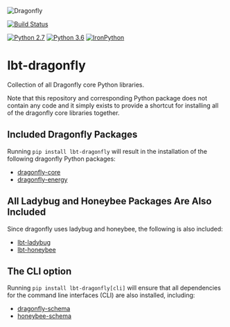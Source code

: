 
![Dragonfly](http://www.ladybug.tools/assets/img/dragonfly.png)

[![Build Status](https://travis-ci.org/ladybug-tools/lbt-dragonfly.svg?branch=master)](https://travis-ci.org/ladybug-tools/lbt-dragonfly)

[![Python 2.7](https://img.shields.io/badge/python-2.7-green.svg)](https://www.python.org/downloads/release/python-270/) [![Python 3.6](https://img.shields.io/badge/python-3.6-blue.svg)](https://www.python.org/downloads/release/python-360/) [![IronPython](https://img.shields.io/badge/ironpython-2.7-red.svg)](https://github.com/IronLanguages/ironpython2/releases/tag/ipy-2.7.8/)

# lbt-dragonfly

Collection of all Dragonfly core Python libraries.

Note that this repository and corresponding Python package does not contain any
code and it simply exists to provide a shortcut for installing all of the dragonfly
core libraries together.

## Included Dragonfly Packages

Running `pip install lbt-dragonfly` will result in the installation of the following
dragonfly Python packages:

* [dragonfly-core](https://github.com/ladybug-tools/dragonfly-core)
* [dragonfly-energy](https://github.com/ladybug-tools/dragonfly-energy)

## All Ladybug and Honeybee Packages Are Also Included

Since dragonfly uses ladybug and honeybee, the following is also included:

* [lbt-ladybug](https://github.com/ladybug-tools/lbt-ladybug)
* [lbt-honeybee](https://github.com/ladybug-tools/lbt-honeybee)

## The CLI option

Running `pip install lbt-dragonfly[cli]` will ensure that all dependencies for the
command line interfaces (CLI) are also installed, including:

* [dragonfly-schema](https://github.com/ladybug-tools/dragonfly-schema)
* [honeybee-schema](https://github.com/ladybug-tools/honeybee-schema)
